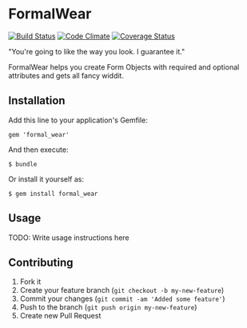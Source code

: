 # FormalWear

[![Build Status](https://travis-ci.org/wideopenspaces/formal_wear.png)](https://travis-ci.org/wideopenspaces/formal_wear.png) [![Code Climate](https://codeclimate.com/github/wideopenspaces/formal_wear.png)](https://codeclimate.com/github/wideopenspaces/formal_wear) [![Coverage Status](https://coveralls.io/repos/wideopenspaces/formal_wear/badge.png)](https://coveralls.io/r/wideopenspaces/formal_wear)

"You're going to like the way you look. I guarantee it."

FormalWear helps you create Form Objects with required and optional attributes and gets all fancy widdit.

## Installation

Add this line to your application's Gemfile:

    gem 'formal_wear'

And then execute:

    $ bundle

Or install it yourself as:

    $ gem install formal_wear

## Usage

TODO: Write usage instructions here

## Contributing

1. Fork it
2. Create your feature branch (`git checkout -b my-new-feature`)
3. Commit your changes (`git commit -am 'Added some feature'`)
4. Push to the branch (`git push origin my-new-feature`)
5. Create new Pull Request
